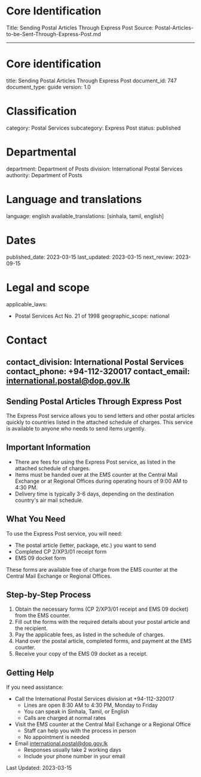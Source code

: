 # Core Identification
Title: Sending Postal Articles Through Express Post
Source: Postal-Articles-to-be-Sent-Through-Express-Post.md

---
# Core identification
title: Sending Postal Articles Through Express Post
document_id: 747
document_type: guide
version: 1.0

# Classification
category: Postal Services
subcategory: Express Post
status: published

# Departmental
department: Department of Posts
division: International Postal Services
authority: Department of Posts

# Language and translations
language: english
available_translations: [sinhala, tamil, english]

# Dates
published_date: 2023-03-15
last_updated: 2023-03-15
next_review: 2023-09-15

# Legal and scope
applicable_laws:
 - Postal Services Act No. 21 of 1998
geographic_scope: national

# Contact
contact_division: International Postal Services
contact_phone: +94-112-320017
contact_email: international.postal@dop.gov.lk
---

## Sending Postal Articles Through Express Post

The Express Post service allows you to send letters and other postal articles quickly to countries listed in the attached schedule of charges. This service is available to anyone who needs to send items urgently.

## Important Information

- There are fees for using the Express Post service, as listed in the attached schedule of charges.
- Items must be handed over at the EMS counter at the Central Mail Exchange or at Regional Offices during operating hours of 9:00 AM to 4:30 PM.
- Delivery time is typically 3-6 days, depending on the destination country's air mail schedule.

## What You Need

To use the Express Post service, you will need:

- The postal article (letter, package, etc.) you want to send
- Completed CP 2/XP3/01 receipt form
- EMS 09 docket form

These forms are available free of charge from the EMS counter at the Central Mail Exchange or Regional Offices.

## Step-by-Step Process

1. Obtain the necessary forms (CP 2/XP3/01 receipt and EMS 09 docket) from the EMS counter.
2. Fill out the forms with the required details about your postal article and the recipient.
3. Pay the applicable fees, as listed in the schedule of charges.
4. Hand over the postal article, completed forms, and payment at the EMS counter.
5. Receive your copy of the EMS 09 docket as a receipt.

## Getting Help

If you need assistance:

- Call the International Postal Services division at +94-112-320017
    - Lines are open 8:30 AM to 4:30 PM, Monday to Friday
    - You can speak in Sinhala, Tamil, or English
    - Calls are charged at normal rates
- Visit the EMS counter at the Central Mail Exchange or a Regional Office
    - Staff can help you with the process in person
    - No appointment is needed
- Email international.postal@dop.gov.lk
    - Responses usually take 2 working days
    - Include your phone number in your email

Last Updated: 2023-03-15